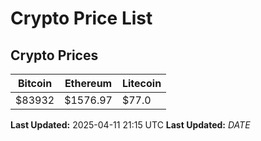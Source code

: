 # Crypto Price List

## Crypto Prices
| Bitcoin | Ethereum | Litecoin |
| ------- | -------- | -------- |
| $83932 | $1576.97 | $77.0 |
**Last Updated:** 2025-04-11 21:15 UTC
**Last Updated:** $DATE$
